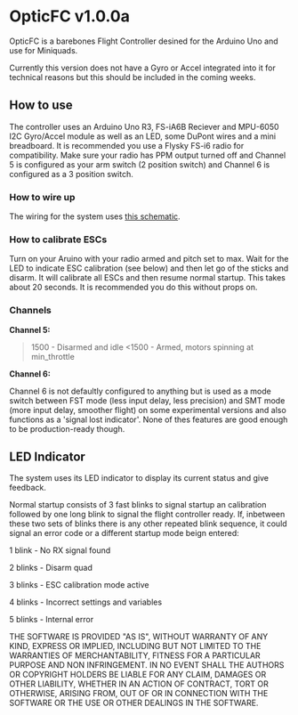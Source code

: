 # OpticFC v1.0.0a



OpticFC is a barebones Flight Controller desined for the Arduino Uno and use for Miniquads.




Currently this version does not have a Gyro or Accel integrated into it for technical reasons but this should be included in the coming weeks.

## How to use

The controller uses an Arduino Uno R3, FS-iA6B Reciever and MPU-6050 I2C Gyro/Accel module as well as an LED, some DuPont wires and a mini breadboard. It is recommended you use a Flysky FS-i6 radio for compatibility. Make sure your radio has PPM output turned off and Channel 5 is configured as your arm switch (2 position switch) and Channel 6 is configured as a 3 position switch.

### How to wire up
The wiring for the system uses [this schematic](https://github.com/Opticulex/OpticFC/blob/master/OpticFC_noGyroAccel.png).

### How to calibrate ESCs

Turn on your Aruino with your radio armed and pitch set to max. Wait for the LED to indicate ESC calibration (see below) and then let go of the sticks and disarm. It will calibrate all ESCs and then resume normal startup. This takes about 20 seconds. It is recommended you do this without props on.

### Channels

**Channel 5:** 

>1500 - Disarmed and idle
<1500 - Armed, motors spinning at min_throttle

**Channel 6:** 

Channel 6 is not defaultly configured to anything but is used as a mode switch between FST mode (less input delay, less precision) and SMT mode (more input delay, smoother flight) on some experimental versions and also functions as a 'signal lost indicator'. None of thes features are good enough to be production-ready though.


## LED Indicator

The system uses its LED indicator to display its current status and give feedback.

Normal startup consists of 3 fast blinks to signal startup an calibration followed by one long blink to signal the flight controller ready. If, inbetween these two sets of blinks there is any other repeated blink sequence, it could signal an error code or a different startup mode beign entered:

1 blink - No RX signal found

2 blinks - Disarm quad

3 blinks - ESC calibration mode active

4 blinks - Incorrect settings and variables

5 blinks - Internal error



THE SOFTWARE IS PROVIDED "AS IS", WITHOUT WARRANTY OF ANY KIND, EXPRESS OR
 IMPLIED, INCLUDING BUT NOT LIMITED TO THE WARRANTIES OF MERCHANTABILITY, 
FITNESS FOR A PARTICULAR PURPOSE AND NON INFRINGEMENT. IN NO EVENT SHALL THE
AUTHORS OR COPYRIGHT HOLDERS BE LIABLE FOR ANY CLAIM, DAMAGES OR OTHER 
LIABILITY, WHETHER IN AN ACTION OF CONTRACT, TORT OR OTHERWISE, ARISING FROM, 
OUT OF OR IN CONNECTION WITH THE SOFTWARE OR THE USE OR OTHER DEALINGS IN THE
 SOFTWARE.

